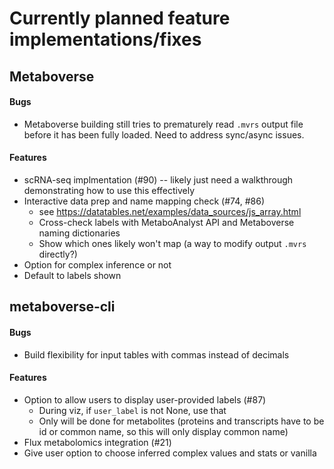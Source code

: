 # Currently planned feature implementations/fixes


## Metaboverse

#### Bugs
- Metaboverse building still tries to prematurely read `.mvrs` output file before it has been fully loaded. Need to address sync/async issues.

#### Features
- scRNA-seq implmentation (#90) -- likely just need a walkthrough demonstrating how to use this effectively
- Interactive data prep and name mapping check (#74, #86)
    - see https://datatables.net/examples/data_sources/js_array.html 
    - Cross-check labels with MetaboAnalyst API and Metaboverse naming dictionaries
    - Show which ones likely won't map (a way to modify output `.mvrs` directly?)
- Option for complex inference or not 
- Default to labels shown


## metaboverse-cli
#### Bugs
- Build flexibility for input tables with commas instead of decimals

#### Features
- Option to allow users to display user-provided labels (#87)
    - During viz, if `user_label` is not None, use that 
    - Only will be done for metabolites (proteins and transcripts have to be id or common name, so this will only display common name)
- Flux metabolomics integration (#21)
- Give user option to choose inferred complex values and stats or vanilla